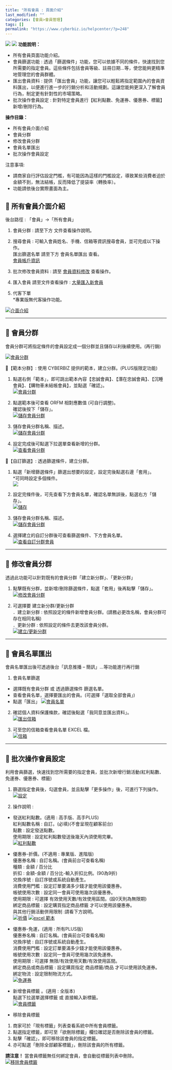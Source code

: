 ```yaml
---
title: "所有會員 : 頁面介紹"
last_modified: ""
categories: [會員>會員管理]
tags: []
permalink: "https://www.cyberbiz.io/helpcenter/?p=248"
---
```


![](https://www.cyberbiz.io/helpcenter/wp-content/uploads/一般版3.png)
![](https://www.cyberbiz.io/helpcenter/wp-content/uploads/PLUS版3.png)
**功能說明：**  

* 所有會員頁面功能介紹。
* 會員篩選功能 : 透過「篩選條件」功能，您可以依據不同的條件，快速找到您所需要的指定會員。這些條件包括會員等級、註冊日期…等，使您能夠更精準地管理您的會員群體。
* 匯出會員資料 : 提供「匯出會員」功能，讓您可以輕鬆將指定範圍內的會員資料匯出，以便進行進一步的行銷分析和活動規劃。這讓您能夠更深入了解會員行為，制定更有針對性的市場策略。
* 批次操作會員設定 : 針對特定會員進行【紅利點數、免運券、優惠券、標籤】新增/刪除行為。

**操作目錄：**

* 所有會員介面介紹 
* 會員分群
* 修改會員分群
* 會員名單匯出
* 批次操作會員設定

注意事項:  

* 請商家自行評估設定門檻，有可能因為這樣的門檻設定，導致某些消費者迫於金額不到，無法結帳，反而降低了提袋率（轉換率）。 
* 功能請依後台實際畫面為主。

## 📌 所有會員介面介紹


後台路徑 :  「會員」→「所有會員」  


1. 會員分群 : 請至下方 文件查看操作說明。
2. 搜尋會員 : 可輸入會員姓名、手機、信箱等資訊搜尋會員，並可完成以下操作。  
匯出篩選名單 請至下方 會員名單匯出 查看。  
[會員帳戶資訊](https://www.cyberbiz.io/helpcenter/?p=8497)  

3. 批次修改會員資料 : 請至 [會員資料修改](https://www.cyberbiz.io/support/?p=36678) 查看操作。 
4. 匯入會員 請至文件查看操作 : [大量匯入新會員](https://www.cyberbiz.io/helpcenter/?p=264)  

5. 代客下單  
*專業版無代客操作功能。

[![介面介紹](https://www.cyberbiz.io/support/wp-content/uploads/所有會員-頁面介紹01.png)](https://www.cyberbiz.io/support/wp-content/uploads/所有會員-頁面介紹01.png)  

* * *

## 📌 會員分群



會員分群可將指定條件的會員設定成一個分群並且儲存以利後續使用。(再行銷)

[![會員分群](https://www.cyberbiz.io/support/wp-content/uploads/所有會員-頁面介紹02.png)](https://www.cyberbiz.io/support/wp-content/uploads/所有會員-頁面介紹02.png)  


📍【範本分群】: 使用 CYBERBIZ 提供的範本，建立分群。(PLUS版限定功能)

1. 點選右側「範本」，即可跳出範本內容【忠誠會員】、【潛在忠誠會員】、【沉睡會員】、【購物車未結帳會員】，並點選「確認」。  
[![會員分群](https://www.cyberbiz.io/support/wp-content/uploads/所有會員-頁面介紹03.png)](https://www.cyberbiz.io/support/wp-content/uploads/所有會員-頁面介紹03.png)



2. 點選範本後可查看 ORFM 相對應數值 (可自行調整)。   
確認後按下「儲存」。  
[![儲存會員分群](https://www.cyberbiz.io/support/wp-content/uploads/所有會員-頁面介紹04.png)](https://www.cyberbiz.io/support/wp-content/uploads/所有會員-頁面介紹04.png)



3. 儲存會員分群名稱、描述。  
[![儲存會員分群](https://www.cyberbiz.io/support/wp-content/uploads/所有會員-頁面介紹05.png)](https://www.cyberbiz.io/support/wp-content/uploads/所有會員-頁面介紹05.png)



4. 設定完成後可點選下拉選單查看新增的分群。  
[![查看會員分群](https://www.cyberbiz.io/support/wp-content/uploads/所有會員-頁面介紹06.png)](https://www.cyberbiz.io/support/wp-content/uploads/所有會員-頁面介紹06.png)



📍【自訂篩選】: 透過篩選條件，建立分群。

1. 點選「新增篩選條件」篩選出想要的設定，設定完後點選右邊「套用」。  
*可同時設定多個條件。  
[![](https://www.cyberbiz.io/support/wp-content/uploads/所有會員-頁面介紹07.png)](https://www.cyberbiz.io/support/wp-content/uploads/所有會員-頁面介紹07.png)



2. 設定完條件後，可先查看下方會員名單，確認名單無誤後，點選右方「儲存」。  
[![儲存](https://www.cyberbiz.io/support/wp-content/uploads/所有會員-頁面介紹08.png)](https://www.cyberbiz.io/support/wp-content/uploads/所有會員-頁面介紹08.png)



3. 儲存會員分群名稱、描述。  
[![儲存會員分群](https://www.cyberbiz.io/support/wp-content/uploads/所有會員-頁面介紹05.png)](https://www.cyberbiz.io/support/wp-content/uploads/所有會員-頁面介紹05.png)



4. 選擇建立的自訂分群後可查看篩選條件、下方會員名單。  
[![查看自訂分群會員](https://www.cyberbiz.io/support/wp-content/uploads/所有會員-頁面介紹09.png)](https://www.cyberbiz.io/support/wp-content/uploads/所有會員-頁面介紹09.png)

* * *

## 📌 修改會員分群



透過此功能可以針對既有的會員分群「建立新分群」、「更新分群」



1. 點擊既有分群，並新增/刪除篩選條件，點選「套用」後再點擊「儲存」。  
[![修改會員分群](https://www.cyberbiz.io/support/wp-content/uploads/所有會員-頁面介紹10.png)](https://www.cyberbiz.io/support/wp-content/uploads/所有會員-頁面介紹10.png)



2. 可選擇要 建立新分群/更新分群  
．建立新分群 : 依照設定的條件新增會員分群。(請務必更改名稱，會員分群可存在相同名稱)  
．更新分群 : 依照設定的條件去更改該會員分群。  
[![建立/更新分群](https://www.cyberbiz.io/support/wp-content/uploads/所有會員-頁面介紹11.png)](https://www.cyberbiz.io/support/wp-content/uploads/所有會員-頁面介紹11.png)



* * *

## 📌 會員名單匯出



會員名單匯出後可透過後台「訊息推播 – 簡訊」…等功能進行再行銷



1. 會員名單篩選 
* 選擇既有會員分群 或 透過篩選條件 篩選名單。
* 查看會員名單，選擇要匯出的會員。(可選擇「選取全部會員」)
* 點選「匯出」
[![會員名單](https://www.cyberbiz.io/support/wp-content/uploads/所有會員-頁面介紹12.png)](https://www.cyberbiz.io/support/wp-content/uploads/所有會員-頁面介紹12.png)



2. 確認個人資料保護條款，確認後點選「我同意並匯出資料」。  
[![匯出信箱](https://www.cyberbiz.io/support/wp-content/uploads/所有會員-頁面介紹13.png)](https://www.cyberbiz.io/support/wp-content/uploads/所有會員-頁面介紹13.png)



3. 可至您的信箱查看會員名單 EXCEL 檔。  
[![信箱](https://www.cyberbiz.io/support/wp-content/uploads/所有會員-頁面介紹14.png)](https://www.cyberbiz.io/support/wp-content/uploads/所有會員-頁面介紹14.png)

* * *

## 📌 批次操作會員設定



利用會員篩選，快速找到您所需要的指定會員，並批次新增行銷活動(紅利點數、免運券、優惠券、標籤)



1. 篩選指定會員後，勾選會員，並且點擊「更多操作」後，可進行下列操作。  
[![設定](https://www.cyberbiz.io/support/wp-content/uploads/所有會員-頁面介紹15.png)](https://www.cyberbiz.io/support/wp-content/uploads/所有會員-頁面介紹15.png)

2. 操作說明 : 
* 發送紅利點數。(適用 : 高手版、高手PLUS)  
紅利點數名稱 : 自訂。(必填)(不會呈現在顧客前台)  
點數 : 設定發送點數。  
使用期限 : 設定紅利點數發送後幾天內須使用完畢。  
[![紅利點數](https://www.cyberbiz.io/support/wp-content/uploads/所有會員-頁面介紹16.png)](https://www.cyberbiz.io/support/wp-content/uploads/所有會員-頁面介紹16.png)



* 優惠券-折價。(不適用 : 專業版、進階版)  
優惠券名稱 : 自訂名稱。(會員前台可查看名稱)  
種類 : 金額 / 百分比  
折扣 : 金額-金額 / 百分比-輸入折扣比例。(90為9折)  
兌換序號 : 自訂序號或系統自動產生。  
消費使用門檻 : 設定訂單要滿多少錢才能使用該優惠券。  
帳號使用次數 : 設定同一會員可使用幾次該優惠券。  
使用期限 : 可選擇 有效使用天數/有效使用區間。(設0天則為無限期)  
綁定商品標籤 : 設定購買指定商品標籤 才可以使用該優惠券。  
與其他行銷活動併用限制 :請看下方說明。  
[![折價](https://www.cyberbiz.io/support/wp-content/uploads/所有會員-頁面介紹17.png)](https://www.cyberbiz.io/support/wp-content/uploads/所有會員-頁面介紹17.png) [![excel 範本](https://www.cyberbiz.io/support/wp-content/uploads/全館折扣-批次-建立發送-優惠券碼10.png)](https://www.cyberbiz.io/support/wp-content/uploads/全館折扣-批次-建立發送-優惠券碼10.png)



* 優惠券-免運，(適用 : 所有PLUS版)  
優惠券名稱 : 自訂名稱。(會員前台可查看名稱)  
兌換序號 : 自訂序號或系統自動產生。  
消費使用門檻 : 設定訂單要滿多少錢才能使用該優惠券。  
帳號使用次數 : 設定同一會員可使用幾次該免運券。  
使用期限 : 可選擇 無限/有效使用天數/有效使用區間。  
綁定商品或商品標籤 : 設定購買指定 商品標籤/商品 才可以使用該免運券。  
綁定物流 : 設定限制物流方式。  
[![免運券](https://www.cyberbiz.io/support/wp-content/uploads/所有會員-頁面介紹18.png)](https://www.cyberbiz.io/support/wp-content/uploads/所有會員-頁面介紹18.png)



* 新增會員標籤 。(適用 : 全版本)  
點選下拉選單選擇標籤 或 直接輸入新標籤。  
[![會員標籤](https://www.cyberbiz.io/support/wp-content/uploads/所有會員-頁面介紹19.png)](https://www.cyberbiz.io/support/wp-content/uploads/所有會員-頁面介紹19.png)



* 移除會員標籤   

1. 商家可於「現有標籤」列表查看系統中所有會員標籤。
2. 點選指定標籤，即可至「欲刪除標籤」欄位確認是否刪除該會員的標籤。
3. 點擊「確認」，即可移除該會員的指定標籤。
4. 亦可點選「刪除全部顧客標籤」，刪除該會員的所有標籤。

**請注意！** 當會員標籤無任何綁定會員，會自動從標籤列表中刪除。  
[![移除會員標籤](https://www.cyberbiz.io/support/wp-content/uploads/所有會員-頁面介紹20.png)](https://www.cyberbiz.io/support/wp-content/uploads/所有會員-頁面介紹20.png)



